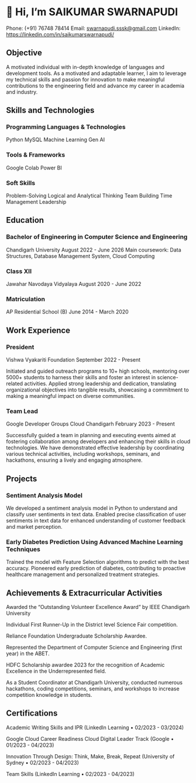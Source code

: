 # 👋 Hi, I’m SAIKUMAR SWARNAPUDI
Phone: (+91) 76748 78414
Email: swarnapudi.sssk@gmail.com
LinkedIn: https://linkedin.com/in/saikumarswarnapudi/

## Objective
A motivated individual with in-depth knowledge of languages and development tools. As a motivated and adaptable learner, I aim to leverage my technical skills and passion for innovation to make meaningful contributions to the engineering field and advance my career in academia and industry.

## Skills and Technologies
### Programming Languages & Technologies
Python
MySQL
Machine Learning
Gen AI
### Tools & Frameworks
Google Colab
Power BI
### Soft Skills
Problem-Solving
Logical and Analytical Thinking
Team Building
Time Management
Leadership
## Education
### Bachelor of Engineering in Computer Science and Engineering
Chandigarh University
August 2022 - June 2026
Main coursework: Data Structures, Database Management System, Cloud Computing

### Class XII
Jawahar Navodaya Vidyalaya
August 2020 - June 2022

### Matriculation
AP Residential School (B)
June 2014 - March 2020

## Work Experience
### President
Vishwa Vyakariti Foundation
September 2022 - Present

Initiated and guided outreach programs to 10+ high schools, mentoring over 5000+ students to harness their skills and foster an interest in science-related activities.
Applied strong leadership and dedication, translating organizational objectives into tangible results, showcasing a commitment to making a meaningful impact on diverse communities.
### Team Lead
Google Developer Groups Cloud Chandigarh
February 2023 - Present

Successfully guided a team in planning and executing events aimed at fostering collaboration among developers and enhancing their skills in cloud technologies.
We have demonstrated effective leadership by coordinating various technical activities, including workshops, seminars, and hackathons, ensuring a lively and engaging atmosphere.
## Projects
### Sentiment Analysis Model
We developed a sentiment analysis model in Python to understand and classify user sentiments in text data.
Enabled precise classification of user sentiments in text data for enhanced understanding of customer feedback and market perception.
### Early Diabetes Prediction Using Advanced Machine Learning Techniques
Trained the model with Feature Selection algorithms to predict with the best accuracy.
Pioneered early prediction of diabetes, contributing to proactive healthcare management and personalized treatment strategies.
## Achievements & Extracurricular Activities
Awarded the “Outstanding Volunteer Excellence Award” by IEEE Chandigarh University

Individual First Runner-Up in the District level Science Fair competition.

Reliance Foundation Undergraduate Scholarship Awardee.

Represented the Department of Computer Science and Engineering (first year) in the ABET.

HDFC Scholarship awardee 2023 for the recognition of Academic Excellence in the Underrepresented field.

As a Student Coordinator at Chandigarh University, conducted numerous hackathons, coding competitions, seminars, and workshops to increase competition knowledge in students.
## Certifications
Academic Writing Skills and IPR (LinkedIn Learning • 02/2023 - 03/2024)

Google Cloud Career Readiness Cloud Digital Leader Track (Google • 01/2023 - 04/2023)

Innovation Through Design: Think, Make, Break, Repeat (University of Sydney • 02/2023 - 04/2023)

Team Skills (LinkedIn Learning • 02/2023 - 04/2023)
